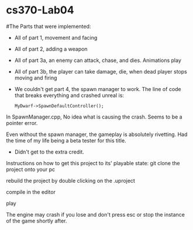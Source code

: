 # cs370-Lab04

#The Parts that were implemented:
- All of part 1, movement and facing
- All of part 2, adding a weapon
- All of part 3a, an enemy can attack, chase, and dies. Animations play
- All of part 3b, the player can take damage, die, when dead player stops moving and firing
- We couldn't get part 4, the spawn manager to work. The line of code that breaks everything and crashed unreal is:

    ```MyDwarf->SpawnDefaultController();``` 

In SpawnManager.cpp, No idea what is causing the crash. Seems to be a pointer error.

Even without the spawn manager, the gameplay is absolutely rivetting. Had the time of my life being a beta tester for this title.

- Didn't get to the extra credit.



Instructions on how to get this project to its' playable state:
  git clone the project onto your pc

  rebuild the project by double clicking on the .uproject

  compile in the editor

  play

  The engine may crash if you lose and don't press esc or stop the instance of the game shortly after.


